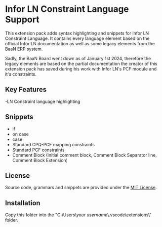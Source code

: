 # Infor LN Constraint Language Support

This extension pack adds syntax highlighting and snippets for Infor LN Constraint Language.
It contains every language element based on the official Infor LN documentation as well as some legacy elements from the BaaN ERP system.

Sadly, the BaaN Board went down as of January 1st 2024, therefore the legacy elements are based on the partial documentation the creator of this extension pack has saved during his work with Infor LN's PCF module and it's constraints.

## Key Features
-LN Constraint language highlighting

## Snippets
- if
- on case
- case
- Standard CPQ-PCF mapping constraints
- Standard PCF constraints
- Comment Block (Initial comment block, Comment Block Separator line, Comment Block Extension)

## License
Source code, grammars and snippets are provided under the [MIT License](https://mit-license.org/license.txt).

## Installation
Copy this folder into the "C:\\Users\\*your username*\\.vscode\\extensions\\" folder.
